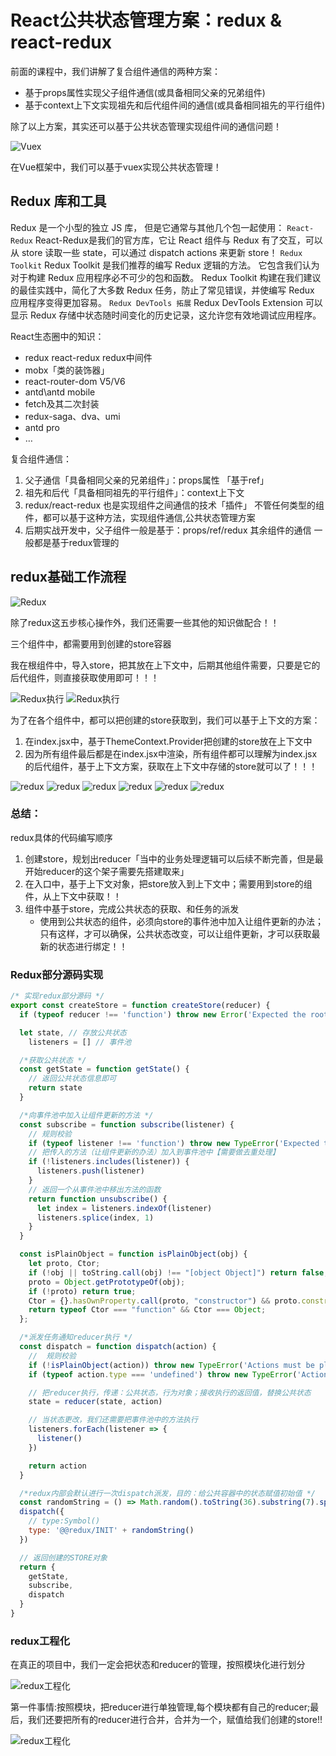 # React公共状态管理方案：redux & react-redux

前面的课程中，我们讲解了复合组件通信的两种方案：

+ 基于props属性实现父子组件通信(或具备相同父亲的兄弟组件)
+ 基于context上下文实现祖先和后代组件间的通信(或具备相同祖先的平行组件)

除了以上方案，其实还可以基于公共状态管理实现组件间的通信问题！

![Vuex](images/Vuex.png)

在Vue框架中，我们可以基于vuex实现公共状态管理！

## Redux 库和工具

Redux 是一个小型的独立 JS 库， 但是它通常与其他几个包一起使用：
`React-Redux`
React-Redux是我们的官方库，它让 React 组件与 Redux 有了交互，可以从 store 读取一些 state，可以通过 dispatch actions 来更新 store！
`Redux Toolkit`
Redux Toolkit 是我们推荐的编写 Redux 逻辑的方法。 它包含我们认为对于构建 Redux 应用程序必不可少的包和函数。 Redux Toolkit 构建在我们建议的最佳实践中，简化了大多数 Redux 任务，防止了常见错误，并使编写 Redux 应用程序变得更加容易。
`Redux DevTools 拓展`
Redux DevTools Extension 可以显示 Redux 存储中状态随时间变化的历史记录，这允许您有效地调试应用程序。

React生态圈中的知识：

+ redux  react-redux redux中间件
+ mobx「类的装饰器」
+ react-router-dom V5/V6
+ antd\antd mobile
+ fetch及其二次封装
+ redux-saga、dva、umi
+ antd pro
+ …

复合组件通信：

1. 父子通信「具备相同父亲的兄弟组件」：props属性 「基于ref」
2. 祖先和后代「具备相同祖先的平行组件」：context上下文
3. redux/react-redux  也是实现组件之间通信的技术「插件」
不管任何类型的组件，都可以基于这种方法，实现组件通信,公共状态管理方案
4. 后期实战开发中，父子组件一般是基于：props/ref/redux
其余组件的通信 一般都是基于redux管理的

## redux基础工作流程

![Redux](images/Redux.jpg)

除了redux这五步核心操作外，我们还需要一些其他的知识做配合！！

三个组件中，都需要用到创建的store容器

我在根组件中，导入store，把其放在上下文中，后期其他组件需要，只要是它的后代组件，则直接获取使用即可！！！

![Redux执行](images/Redux执行.jpg)
![Redux执行](images/Redux执行1.jpg)

为了在各个组件中，都可以把创建的store获取到，我们可以基于上下文的方案：

1. 在index.jsx中，基于ThemeContext.Provider把创建的store放在上下文中
2. 因为所有组件最后都是在index.jsx中渲染，所有组件都可以理解为index.jsx的后代组件，基于上下文方案，获取在上下文中存储的store就可以了！！！

![redux](images/redux1.jpg)
![redux](images/redux2.jpg)
![redux](images/redux3.jpg)
![redux](images/redux4.jpg)
![redux](images/redux5.jpg)
![redux](images/redux6.jpg)

### 总结：

redux具体的代码编写顺序

1. 创建store，规划出reducer「当中的业务处理逻辑可以后续不断完善，但是最开始reducer的这个架子需要先搭建取来」
2. 在入口中，基于上下文对象，把store放入到上下文中；需要用到store的组件，从上下文中获取！！
3. 组件中基于store，完成公共状态的获取、和任务的派发
   + 使用到公共状态的组件，必须向store的事件池中加入让组件更新的办法；只有这样，才可以确保，公共状态改变，可以让组件更新，才可以获取最新的状态进行绑定！！

### Redux部分源码实现

```js
/* 实现redux部分源码 */
export const createStore = function createStore(reducer) {
  if (typeof reducer !== 'function') throw new Error('Expected the root reducer to be a function')

  let state, // 存放公共状态
    listeners = [] // 事件池

  /*获取公共状态 */
  const getState = function getState() {
    // 返回公共状态信息即可
    return state
  }

  /*向事件池中加入让组件更新的方法 */
  const subscribe = function subscribe(listener) {
    // 规则校验
    if (typeof listener !== 'function') throw new TypeError('Expected the listener to be a function')
    // 把传入的方法（让组件更新的办法）加入到事件池中【需要做去重处理】
    if (!listeners.includes(listener)) {
      listeners.push(listener)
    }
    // 返回一个从事件池中移出方法的函数
    return function unsubscribe() {
      let index = listeners.indexOf(listener)
      listeners.splice(index, 1)
    }
  }

  const isPlainObject = function isPlainObject(obj) {
    let proto, Ctor;
    if (!obj || toString.call(obj) !== "[object Object]") return false;
    proto = Object.getPrototypeOf(obj);
    if (!proto) return true;
    Ctor = {}.hasOwnProperty.call(proto, "constructor") && proto.constructor;
    return typeof Ctor === "function" && Ctor === Object;
  };

  /*派发任务通知reducer执行 */
  const dispatch = function dispatch(action) {
    //  规则校验
    if (!isPlainObject(action)) throw new TypeError('Actions must be plain objects')
    if (typeof action.type === 'undefined') throw new TypeError('Actions may not have an undefined "type" property')

    // 把reducer执行，传递：公共状态，行为对象；接收执行的返回值，替换公共状态
    state = reducer(state, action)

    // 当状态更改，我们还需要把事件池中的方法执行
    listeners.forEach(listener => {
      listener()
    })

    return action
  }

  /*redux内部会默认进行一次dispatch派发，目的：给公共容器中的状态赋值初始值 */
  const randomString = () => Math.random().toString(36).substring(7).split('').join('.')
  dispatch({
    // type:Symbol()
    type: '@@redux/INIT' + randomString()
  })

  // 返回创建的STORE对象
  return {
    getState,
    subscribe,
    dispatch
  }
} 
```

### redux工程化

在真正的项目中，我们一定会把状态和reducer的管理，按照模块化进行划分

![redux工程化](images/redux工程化.png)

第一件事情:按照模块，把reducer进行单独管理,每个模块都有自己的reducer;最后，我们还要把所有的reducer进行合并，合并为一个，赋值给我们创建的store!!

![redux工程化](images/redux工程化1.jpg)
